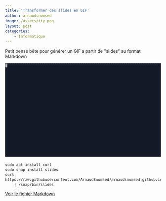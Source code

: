 ```yaml
---
title: 'Transformer des slides en GIF'
author: arnaudsnomsed
image: /assets/tty.png
layout: post
categories:
    - Informatique
---
```


Petit pense bête pour générer un GIF a partir de "slides" au format Markdown

![](/assets/tty.gif)

```
sudo apt install curl
sudo snap install slides
curl https://raw.githubusercontent.com/ArnaudSnomsed/arnaudsnomsed.github.io/master/Ttygif.md\
	| /snap/bin/slides

```

[Voir le fichier Markdown](https://raw.githubusercontent.com/ArnaudSnomsed/arnaudsnomsed.github.io/master/Ttygif.md)
